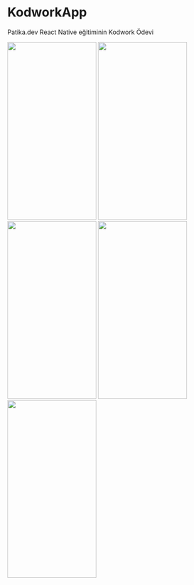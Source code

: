 # KodworkApp
Patika.dev React Native eğitiminin Kodwork Ödevi

<img src="https://user-images.githubusercontent.com/67802869/192417522-36decb1a-fdb2-4328-a0c1-588aca744165.png" width=200px height=400px />   <img src="https://user-images.githubusercontent.com/67802869/192417577-16a7ac60-69ed-4009-8788-f5d4970de953.png" width=200px height=400px />   <img src="https://user-images.githubusercontent.com/67802869/192417636-57791050-c307-4ce1-967d-dd154cc5ed91.png" width=200px height=400px />   <img src="https://user-images.githubusercontent.com/67802869/192417775-1c95cd2d-5baf-4572-9f7a-118a52d5630c.png" width=200px height=400px />   <img src="https://user-images.githubusercontent.com/67802869/192417808-1b4dc3c5-42d5-422e-a2b5-c935bef675d1.png" width=200px height=400px /> 

 
